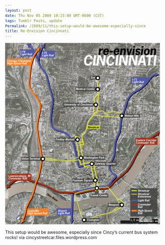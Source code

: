 ```yaml
---
layout: post
date: Thu Nov 05 2009 10:15:00 GMT-0600 (CST)
tags: Tumblr Posts, update
Permalink: /2009/11/this-setup-would-be-awesome-especially-since
title: Re-Envision Cincinnati
---
```


![](/public/assets/tumblr/tumblr_ksn95pvkOB1qa4klho1_540.jpg)

This setup would be awesome, especially since Cincy&rsquo;s current bus system rocks!
via cincystreetcar.files.wordpress.com
